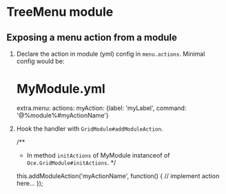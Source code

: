 TreeMenu module
===============


Exposing a menu action from a module
------------------------------------

1. Declare the action in module (yml) config in `menu.actions`. Minimal config would be:

    # MyModule.yml

    extra.menu:
      actions:
        myAction: {label: 'myLabel', command: '@%module%#myActionName'}


2. Hook the handler with `GridModule#addModuleAction`.

    /**
     * In method `initActions` of MyModule instanceof of `Oce.GridModule#initActions`.
     */

    this.addModuleAction('myActionName', function() {
      // implement action here...
    });
